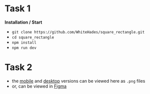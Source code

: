 # Task 1
**Installation / Start**
- `git clone https://github.com/WhiteHades/square_rectangle.git`
- `cd square_rectangle`
- `npm install`
- `npm run dev`

# Task 2
- the [mobile](https://github.com/WhiteHades/square_rectangle/blob/main/task2_mobile.png) and [desktop](https://github.com/WhiteHades/square_rectangle/blob/main/task2_desktop.png) versions can be viewed here as `.png` files
- or, can be viewed in [Figma](https://www.figma.com/design/8IRDJXZTLpdF5Pb311XZ0M/square_rectangle?node-id=0-1&t=ZgrlKeGs9o4HfckN-1)
